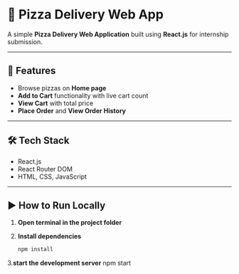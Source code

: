 # 🍕 Pizza Delivery Web App

A simple **Pizza Delivery Web Application** built using **React.js** for internship submission.

---

## 🚀 Features
- Browse pizzas on **Home page**
- **Add to Cart** functionality with live cart count
- **View Cart** with total price
- **Place Order** and **View Order History**

---

## 🛠 Tech Stack
- React.js
- React Router DOM
- HTML, CSS, JavaScript

---

## ▶️ How to Run Locally

1. **Open terminal in the project folder**

2. **Install dependencies**
   ```bash
   npm install

3.**start the development server**
npm start

